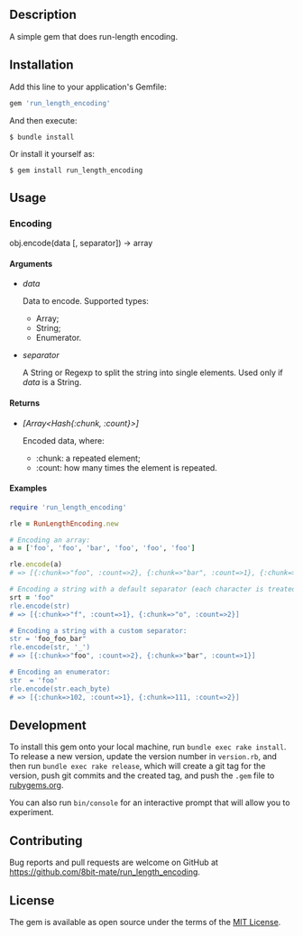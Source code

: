 ## Description

A simple gem that does run-length encoding.

## Installation

Add this line to your application's Gemfile:

```ruby
gem 'run_length_encoding'
```

And then execute:

    $ bundle install

Or install it yourself as:

    $ gem install run_length_encoding

## Usage

### Encoding

obj.encode(data [, separator]) -> array

#### Arguments

* *data*

    Data to encode. Supported types:
    * Array;
    * String;
    * Enumerator.

* *separator*

    A String or Regexp to split the string into single elements. Used only if *data* is a String.

#### Returns

* *[Array<Hash{:chunk, :count}>]*

    Encoded data, where:
    * :chunk: a repeated element;
    * :count: how many times the element is repeated.

#### Examples

```ruby
require 'run_length_encoding'

rle = RunLengthEncoding.new

# Encoding an array:
a = ['foo', 'foo', 'bar', 'foo', 'foo', 'foo']

rle.encode(a)
# => [{:chunk=>"foo", :count=>2}, {:chunk=>"bar", :count=>1}, {:chunk=>"foo", :count=>3}]

# Encoding a string with a default separator (each character is treated as a single element):
srt = 'foo"
rle.encode(str)
# => [{:chunk=>"f", :count=>1}, {:chunk=>"o", :count=>2}]

# Encoding a string with a custom separator:
str = 'foo_foo_bar"
rle.encode(str, '_')
# => [{:chunk=>"foo", :count=>2}, {:chunk=>"bar", :count=>1}]

# Encoding an enumerator:
str  = 'foo'
rle.encode(str.each_byte)
# => [{:chunk=>102, :count=>1}, {:chunk=>111, :count=>2}]
```

## Development

To install this gem onto your local machine, run `bundle exec rake install`. To release a new version, update the version number in `version.rb`, and then run `bundle exec rake release`, which will create a git tag for the version, push git commits and the created tag, and push the `.gem` file to [rubygems.org](https://rubygems.org).

You can also run `bin/console` for an interactive prompt that will allow you to experiment.

## Contributing

Bug reports and pull requests are welcome on GitHub at https://github.com/8bit-mate/run_length_encoding.

## License

The gem is available as open source under the terms of the [MIT License](https://opensource.org/licenses/MIT).
